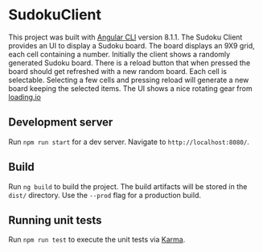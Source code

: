 # SudokuClient

This project was built with [Angular CLI](https://github.com/angular/angular-cli) version 8.1.1. The Sudoku Client provides an UI to display a Sudoku board. The board displays an 9X9 grid, each cell containing a number. Initially the client shows a randomly generated Sudoku board. There is a reload button that when pressed the board should get refreshed with a new random board. Each cell is selectable. Selecting a few cells and pressing reload will generate a new board keeping the selected items. The UI shows a nice rotating gear from [loading.io](https://loading.io)  

## Development server

Run `npm run start` for a dev server. Navigate to `http://localhost:8080/`.

## Build

Run `ng build` to build the project. The build artifacts will be stored in the `dist/` directory. Use the `--prod` flag for a production build.

## Running unit tests

Run `npm run test` to execute the unit tests via [Karma](https://karma-runner.github.io).
